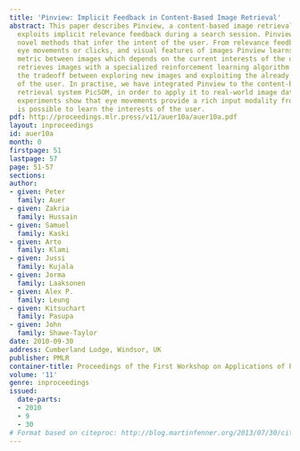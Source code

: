 ```yaml
---
title: 'Pinview: Implicit Feedback in Content-Based Image Retrieval'
abstract: This paper describes Pinview, a content-based image retrieval system that
  exploits implicit relevance feedback during a search session. Pinview contains several
  novel methods that infer the intent of the user. From relevance feedback, such as
  eye movements or clicks, and visual features of images Pinview learns a similarity
  metric between images which depends on the current interests of the user. It then
  retrieves images with a specialized reinforcement learning algorithm that balances
  the tradeoff between exploring new images and exploiting the already inferred interests
  of the user. In practise, we have integrated Pinview to the content-based image
  retrieval system PicSOM, in order to apply it to real-world image databases. Preliminary
  experiments show that eye movements provide a rich input modality from which it
  is possible to learn the interests of the user.
pdf: http://proceedings.mlr.press/v11/auer10a/auer10a.pdf
layout: inproceedings
id: auer10a
month: 0
firstpage: 51
lastpage: 57
page: 51-57
sections: 
author:
- given: Peter
  family: Auer
- given: Zakria
  family: Hussain
- given: Samuel
  family: Kaski
- given: Arto
  family: Klami
- given: Jussi
  family: Kujala
- given: Jorma
  family: Laaksonen
- given: Alex P.
  family: Leung
- given: Kitsuchart
  family: Pasupa
- given: John
  family: Shawe-Taylor
date: 2010-09-30
address: Cumberland Lodge, Windsor, UK
publisher: PMLR
container-title: Proceedings of the First Workshop on Applications of Pattern Analysis
volume: '11'
genre: inproceedings
issued:
  date-parts:
  - 2010
  - 9
  - 30
# Format based on citeproc: http://blog.martinfenner.org/2013/07/30/citeproc-yaml-for-bibliographies/
---
```

